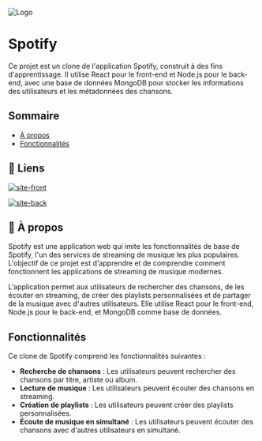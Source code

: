 ![Logo](https://file.diplomeo-static.com/file/00/00/02/84/28401.svg)

# Spotify

Ce projet est un clone de l'application Spotify, construit à des fins d'apprentissage. Il utilise React pour le front-end et Node.js pour le back-end, avec une base de données MongoDB pour stocker les informations des utilisateurs et les métadonnées des chansons.

## Sommaire

- [À propos](#-à-propos)
- [Fonctionnalités](#fonctionnalités)

## 🔗 Liens

[![site-front](https://img.shields.io/badge/Spotify_Front-1DB954?style=for-the-badge&logo=spotify&logoColor=white)](https://spotify-front-pi8l.onrender.com/)

[![site-back](https://img.shields.io/badge/Spotify_Back-000000?style=for-the-badge&logo=spotify&logoColor=white)](https://spotify-back.onrender.com/)

## 🚀 À propos

Spotify est une application web qui imite les fonctionnalités de base de Spotify, l'un des services de streaming de musique les plus populaires. L'objectif de ce projet est d'apprendre et de comprendre comment fonctionnent les applications de streaming de musique modernes.

L'application permet aux utilisateurs de rechercher des chansons, de les écouter en streaming, de créer des playlists personnalisées et de partager de la musique avec d'autres utilisateurs. Elle utilise React pour le front-end, Node.js pour le back-end, et MongoDB comme base de données.

## Fonctionnalités

Ce clone de Spotify comprend les fonctionnalités suivantes :

- **Recherche de chansons** : Les utilisateurs peuvent rechercher des chansons par titre, artiste ou album.
- **Lecture de musique** : Les utilisateurs peuvent écouter des chansons en streaming.
- **Création de playlists** : Les utilisateurs peuvent créer des playlists personnalisées.
- **Écoute de musique en simultané** : Les utilisateurs peuvent écouter des chansons avec d'autres utilisateurs en simultané.
